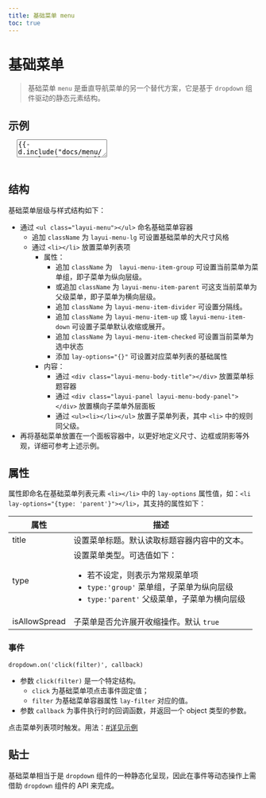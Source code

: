 ```yaml
---
title: 基础菜单 menu
toc: true
---
```

 
# 基础菜单

> 基础菜单 `menu` 是垂直导航菜单的另一个替代方案，它是基于 `dropdown` 组件驱动的静态元素结构。

<h2 id="examples" lay-toc="{hot: true}" style="margin-bottom: 0;">示例</h2>

<pre class="layui-code" lay-options="{preview: 'iframe', style: 'height: 535px;', layout: ['preview', 'code'], tools: ['full', 'window']}">
  <textarea>
{{- d.include("docs/menu/examples/demo.md") }}
  </textarea>
</pre>

<h2 id="layout" lay-toc="{}">结构</h2>

基础菜单层级与样式结构如下：

- 通过 `<ul class="layui-menu"></ul>` 命名基础菜单容器
  - 追加 `className` 为 `layui-menu-lg` 可设置基础菜单的大尺寸风格
  - 通过 `<li></li>` 放置菜单列表项
    - 属性：
      - 追加 `className` 为　`layui-menu-item-group` 可设置当前菜单为菜单组，即子菜单为纵向层级。
      - 或追加 `className` 为 `layui-menu-item-parent` 可这支当前菜单为父级菜单，即子菜单为横向层级。
      - 追加 `className` 为 `layui-menu-item-divider` 可设置分隔线。
      - 追加 `className` 为 `layui-menu-item-up` 或 `layui-menu-item-down` 可设置子菜单默认收缩或展开。
      - 追加 `className` 为 `layui-menu-item-checked` 可设置当前菜单为选中状态
      - 添加 `lay-options="{}"` 可设置对应菜单列表的基础属性
    - 内容：
      - 通过 `<div class="layui-menu-body-title"></div>` 放置菜单标题容器
      - 通过 `<div class="layui-panel layui-menu-body-panel"></div>` 放置横向子菜单外层面板
      - 通过 `<ul><li></li></ul>` 放置子菜单列表，其中 `<li>` 中的规则同父级。
- 再将基础菜单放置在一个面板容器中，以更好地定义尺寸、边框或阴影等外观，详细可参考上述示例。


<h2 id="options" lay-toc="{}">属性</h2>

属性即命名在基础菜单列表元素 `<li></li>` 中的 `lay-options` 属性值，如：`<li lay-options="{type: 'parent'}"></li>`，其支持的属性如下：

| 属性 | 描述 |
| --- | --- |
| title | 设置菜单标题。默认读取标题容器内容中的文本。 |
| type | 设置菜单类型。可选值如下：<ul><li>若不设定，则表示为常规菜单项</li><li>`type:'group'` 菜单组，子菜单为纵向层级</li><li>`type:'parent'` 父级菜单，子菜单为横向层级</li></ul> |
| isAllowSpread | 子菜单是否允许展开收缩操作。默认 `true` |

<h3 id="on" lay-toc="{}" class="ws-bold">事件</h3>

`dropdown.on('click(filter)', callback)`

- 参数 `click(filter)` 是一个特定结构。
  - `click` 为基础菜单项点击事件固定值；
  - `filter` 为基础菜单容器属性 `lay-filter` 对应的值。
- 参数 `callback` 为事件执行时的回调函数，并返回一个 object 类型的参数。

点击菜单列表项时触发。用法：[#详见示例](#examples)

## 贴士

基础菜单相当于是 `dropdown` 组件的一种静态化呈现，因此在事件等动态操作上需借助 `dropdown` 组件的 API 来完成。